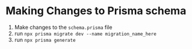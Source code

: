 # Making Changes to Prisma schema

1. Make changes to the `schema.prisma` file
2. run `npx prisma migrate dev --name migration_name_here`
3. run `npx prisma generate`
